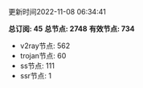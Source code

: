 更新时间2022-11-08 06:34:41

**总订阅: 45**
**总节点: 2748**
**有效节点: 734**
- v2ray节点: 562
- trojan节点: 60
- ss节点: 111
- ssr节点: 1
